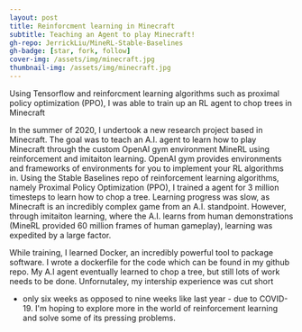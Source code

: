 ```yaml
---
layout: post
title: Reinforcment learning in Minecraft
subtitle: Teaching an Agent to play Minecraft!
gh-repo: JerrickLiu/MineRL-Stable-Baselines
gh-badge: [star, fork, follow]
cover-img: /assets/img/minecraft.jpg
thumbnail-img: /assets/img/minecraft.jpg
---
```


Using Tensorflow and reinforcment learning algorithms such as proximal policy optimization (PPO), I was able to train up an RL agent to chop trees in Minecraft

In the summer of 2020, I undertook a new research
project based in Minecraft. The goal was to teach an
A.I. agent to learn how to play Minecraft through
the custom OpenAI gym environment MineRL using
reinforcement and imitaiton learning. OpenAI gym
provides environments and frameworks of environments
for you to implement your RL algorithms in. Using
the Stable Baselines repo of reinforcement learning
algorithms, namely Proximal Policy Optimization
(PPO), I trained a agent for 3 million timesteps to
learn how to chop a tree. Learning progress was
slow, as Minecraft is an incredibly complex game
from an A.I. standpoint. However, through imitaiton
learning, where the A.I. learns from human
demonstrations (MineRL provided 60 million frames of
human gameplay), learning was expedited by a large
factor.

While training, I learned Docker, an incredibly
powerful tool to package software. I wrote a
dockerfile for the code which can be found in my
github repo. My A.I agent eventually learned to chop
a tree, but still lots of work needs to be done.
Unfornutaley, my intership experience was cut short
- only six weeks as opposed to nine weeks like last
year - due to COVID-19. I'm hoping to explore more
in the world of reinforcement learning and solve
some of its pressing problems.